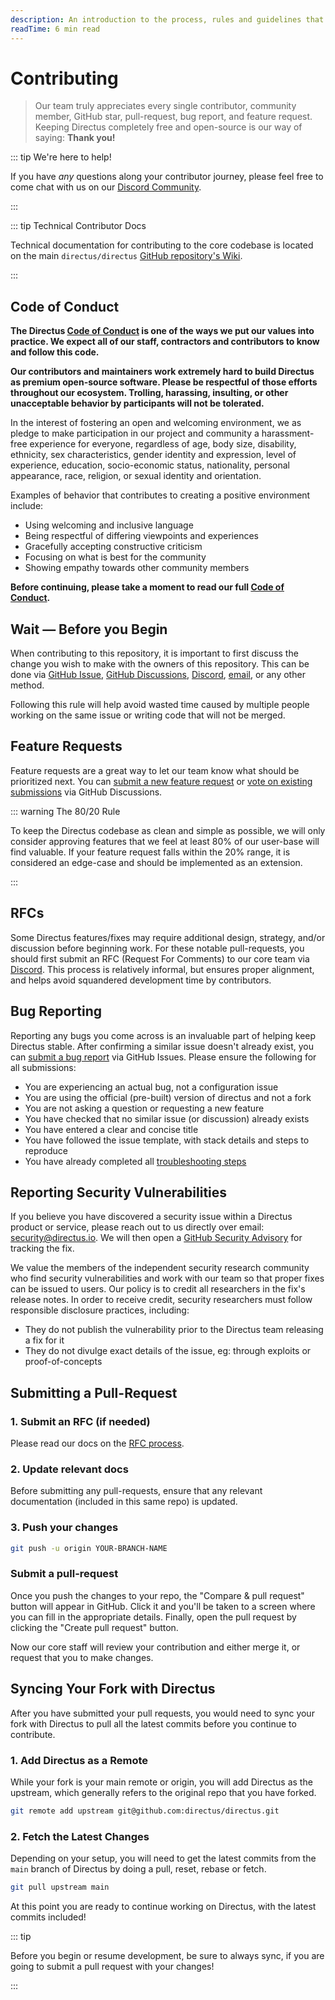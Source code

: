 ```yaml
---
description: An introduction to the process, rules and guidelines that for all code contributions to Directus.
readTime: 6 min read
---
```


# Contributing

> Our team truly appreciates every single contributor, community member, GitHub star, pull-request, bug report, and
> feature request. Keeping Directus completely free and open-source is our way of saying: **Thank you!**

::: tip We're here to help!

If you have _any_ questions along your contributor journey, please feel free to come chat with us on our
[Discord Community](https://directus.chat).

:::

::: tip Technical Contributor Docs

Technical documentation for contributing to the core codebase is located on the main `directus/directus`
[GitHub repository's Wiki](https://github.com/directus/directus/wiki).

:::

## Code of Conduct

**The Directus [Code of Conduct](https://github.com/directus/directus/blob/main/code_of_conduct.md) is one of the ways
we put our values into practice. We expect all of our staff, contractors and contributors to know and follow this
code.**

**Our contributors and maintainers work extremely hard to build Directus as premium open-source software. Please be
respectful of those efforts throughout our ecosystem. Trolling, harassing, insulting, or other unacceptable behavior by
participants will not be tolerated.**

In the interest of fostering an open and welcoming environment, we as pledge to make participation in our project and
community a harassment-free experience for everyone, regardless of age, body size, disability, ethnicity, sex
characteristics, gender identity and expression, level of experience, education, socio-economic status, nationality,
personal appearance, race, religion, or sexual identity and orientation.

Examples of behavior that contributes to creating a positive environment include:

- Using welcoming and inclusive language
- Being respectful of differing viewpoints and experiences
- Gracefully accepting constructive criticism
- Focusing on what is best for the community
- Showing empathy towards other community members

**Before continuing, please take a moment to read our full
[Code of Conduct](https://github.com/directus/directus/blob/main/contributing.md).**

## Wait — Before you Begin

When contributing to this repository, it is important to first discuss the change you wish to make with the owners of
this repository. This can be done via [GitHub Issue](https://github.com/directus/directus/issues),
[GitHub Discussions](https://github.com/directus/directus/discussions), [Discord](https://directus.chat),
[email](mailto:info@directus.io), or any other method.

Following this rule will help avoid wasted time caused by multiple people working on the same issue or writing code that
will not be merged.

## Feature Requests

Feature requests are a great way to let our team know what should be prioritized next. You can
[submit a new feature request](https://github.com/directus/directus/discussions/new) or
[vote on existing submissions](https://github.com/directus/directus/discussions) via GitHub Discussions.

::: warning The 80/20 Rule

To keep the Directus codebase as clean and simple as possible, we will only consider approving features that we feel at
least 80% of our user-base will find valuable. If your feature request falls within the 20% range, it is considered an
edge-case and should be implemented as an extension.

:::

## RFCs

Some Directus features/fixes may require additional design, strategy, and/or discussion before beginning work. For these
notable pull-requests, you should first submit an RFC (Request For Comments) to our core team via
[Discord](https://directus.chat). This process is relatively informal, but ensures proper alignment, and helps avoid
squandered development time by contributors.

## Bug Reporting

Reporting any bugs you come across is an invaluable part of helping keep Directus stable. After confirming a similar
issue doesn't already exist, you can [submit a bug report](https://github.com/directus/directus/issues/new) via GitHub
Issues. Please ensure the following for all submissions:

- You are experiencing an actual bug, not a configuration issue
- You are using the official (pre-built) version of directus and not a fork
- You are not asking a question or requesting a new feature
- You have checked that no similar issue (or discussion) already exists
- You have entered a clear and concise title
- You have followed the issue template, with stack details and steps to reproduce
- You have already completed all [troubleshooting steps](/getting-started/support#troubleshooting-steps)

## Reporting Security Vulnerabilities

If you believe you have discovered a security issue within a Directus product or service, please reach out to us
directly over email: [security@directus.io](mailto:security@directus.io). We will then open a
[GitHub Security Advisory](https://github.com/directus/directus/security/advisories) for tracking the fix.

We value the members of the independent security research community who find security vulnerabilities and work with our
team so that proper fixes can be issued to users. Our policy is to credit all researchers in the fix's release notes. In
order to receive credit, security researchers must follow responsible disclosure practices, including:

- They do not publish the vulnerability prior to the Directus team releasing a fix for it
- They do not divulge exact details of the issue, eg: through exploits or proof-of-concepts

## Submitting a Pull-Request

### 1. Submit an RFC (if needed)

Please read our docs on the [RFC process](#rfcs).

### 2. Update relevant docs

Before submitting any pull-requests, ensure that any relevant documentation (included in this same repo) is updated.

### 3. Push your changes

```bash
git push -u origin YOUR-BRANCH-NAME
```

### Submit a pull-request

Once you push the changes to your repo, the "Compare & pull request" button will appear in GitHub. Click it and you'll
be taken to a screen where you can fill in the appropriate details. Finally, open the pull request by clicking the
"Create pull request" button.

Now our core staff will review your contribution and either merge it, or request that you to make changes.

## Syncing Your Fork with Directus

After you have submitted your pull requests, you would need to sync your fork with Directus to pull all the latest
commits before you continue to contribute.

### 1. Add Directus as a Remote

While your fork is your main remote or origin, you will add Directus as the upstream, which generally refers to the
original repo that you have forked.

```bash
git remote add upstream git@github.com:directus/directus.git
```

### 2. Fetch the Latest Changes

Depending on your setup, you will need to get the latest commits from the `main` branch of Directus by doing a pull,
reset, rebase or fetch.

```bash
git pull upstream main
```

At this point you are ready to continue working on Directus, with the latest commits included!

::: tip

Before you begin or resume development, be sure to always sync, if you are going to submit a pull request with your
changes!

:::
